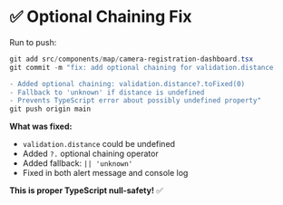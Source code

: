 # ✅ Optional Chaining Fix

Run to push:

```powershell
git add src/components/map/camera-registration-dashboard.tsx
git commit -m "fix: add optional chaining for validation.distance

- Added optional chaining: validation.distance?.toFixed(0)
- Fallback to 'unknown' if distance is undefined
- Prevents TypeScript error about possibly undefined property"
git push origin main
```

**What was fixed:**
- `validation.distance` could be undefined
- Added `?.` optional chaining operator
- Added fallback: `|| 'unknown'`
- Fixed in both alert message and console log

**This is proper TypeScript null-safety!** ✅
